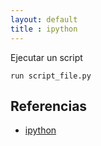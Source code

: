 ```yaml
---
layout: default
title : ipython
---
```


Ejecutar un script

    run script_file.py

## Referencias

* [ipython](http://ipython.org/)
